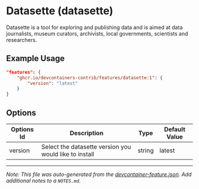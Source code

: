 
# Datasette (datasette)

Datasette is a tool for exploring and publishing data and is aimed at data journalists, museum curators, archivists, local governments, scientists and researchers.

## Example Usage

```json
"features": {
    "ghcr.io/devcontainers-contrib/features/datasette:1": {
        "version": "latest"
    }
}
```

## Options

| Options Id | Description | Type | Default Value |
|-----|-----|-----|-----|
| version | Select the datasette version you would like to install | string | latest |



---

_Note: This file was auto-generated from the [devcontainer-feature.json](https://github.com/devcontainers-contrib/features/blob/main/src/datasette/devcontainer-feature.json).  Add additional notes to a `NOTES.md`._
